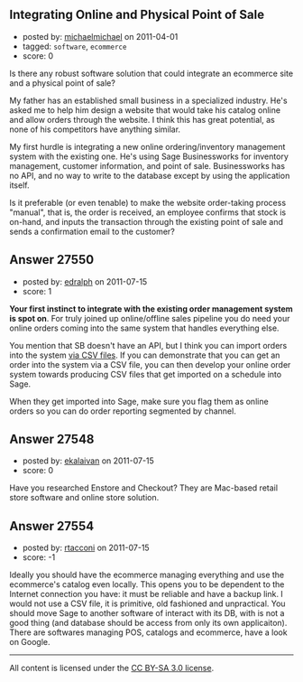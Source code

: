 ## Integrating Online and Physical Point of Sale

- posted by: [michaelmichael](https://stackexchange.com/users/-1/9115-michaelmichael) on 2011-04-01
- tagged: `software`, `ecommerce`
- score: 0

Is there any robust software solution that could integrate an ecommerce site and a physical point of sale?

My father has an established small business in a specialized industry. He's asked me to help him design a website that would take his catalog online and allow orders through the website. I think this has great potential, as none of his competitors have anything similar.

My first hurdle is integrating a new online ordering/inventory management system with the existing one. He's using Sage Businessworks for inventory management, customer information, and point of sale. Businessworks has no API, and no way to write to the database except by using the application itself.

Is it preferable (or even tenable) to make the website order-taking process "manual", that is, the order is received, an employee confirms that stock is on-hand, and inputs the transaction through the existing point of sale and sends a confirmation email to the customer?


## Answer 27550

- posted by: [edralph](https://stackexchange.com/users/-1/9362-edralph) on 2011-07-15
- score: 1

<p><strong>Your first instinct to integrate with the existing order management system is spot on</strong>.  For truly joined up online/offline sales pipeline you do need your online orders coming into the same system that handles everything else.</p>

<p>You mention that SB doesn't have an API, but I think you can import orders into the system <a href="http://www.sagebusinessworks.com/Customer-Resources/Product-Information/~/media/Category/SageSolutions/BusinessWorks/Assets/Documents/Import_OEquote_so_V2011.pdf" rel="nofollow">via CSV files</a>.  If you can demonstrate that you can get an order into the system via a CSV file, you can then develop your online order system towards producing CSV files that get imported on a schedule into Sage.</p>

<p>When they get imported into Sage, make sure you flag them as online orders so you can do order reporting segmented by channel.</p>



## Answer 27548

- posted by: [ekalaivan](https://stackexchange.com/users/-1/11991-ekalaivan) on 2011-07-15
- score: 0

Have you researched Enstore and Checkout?  They are Mac-based retail store software and online store solution. 


## Answer 27554

- posted by: [rtacconi](https://stackexchange.com/users/-1/11992-rtacconi) on 2011-07-15
- score: -1

Ideally you should have the ecommerce managing everything and use the ecommerce's catalog even locally. This opens you to be dependent to the Internet connection you have: it must be reliable and have a backup link. I would not use a CSV file, it is primitive, old fashioned and unpractical. You should move Sage to another software of interact with its DB, with is not a good thing (and database should be access from only its own applicaiton). There are softwares managing POS, catalogs and ecommerce, have a look on Google.



---

All content is licensed under the [CC BY-SA 3.0 license](https://creativecommons.org/licenses/by-sa/3.0/).
